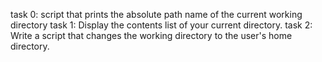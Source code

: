 task 0: script that prints the absolute path name of the current working directory
task 1: Display the contents list of your current directory.
task 2: Write a script that changes the working directory to the user's home directory.
